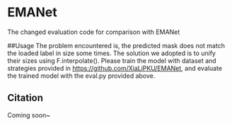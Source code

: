 # EMANet
The changed evaluation code for comparison with EMANet

##Usage
The problem encountered is, the predicted mask does not match the loaded label in size some times. The solution we adopted is to unify their sizes using  F.interpolate().
Please train the model with dataset and strategies provided in <https://github.com/XiaLiPKU/EMANet>, and evaluate the trained model with the eval.py provided above.

## Citation
Coming soon~
